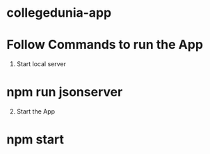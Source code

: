 # collegedunia-app

# Follow Commands to run the App

1. Start local server
 #  npm run jsonserver

2. Start the App
#   npm start
